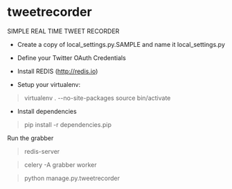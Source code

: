 tweetrecorder
=============

SIMPLE REAL TIME TWEET RECORDER

- Create a copy of local_settings.py.SAMPLE and name it local_settings.py
- Define your Twitter OAuth Credentials
- Install REDIS (http://redis.io)

- Setup your virtualenv:

> virtualenv . --no-site-packages
> source bin/activate

- Install dependencies

> pip install -r dependencies.pip


Run the grabber

> redis-server

> celery -A grabber worker

> python manage.py.tweetrecorder

